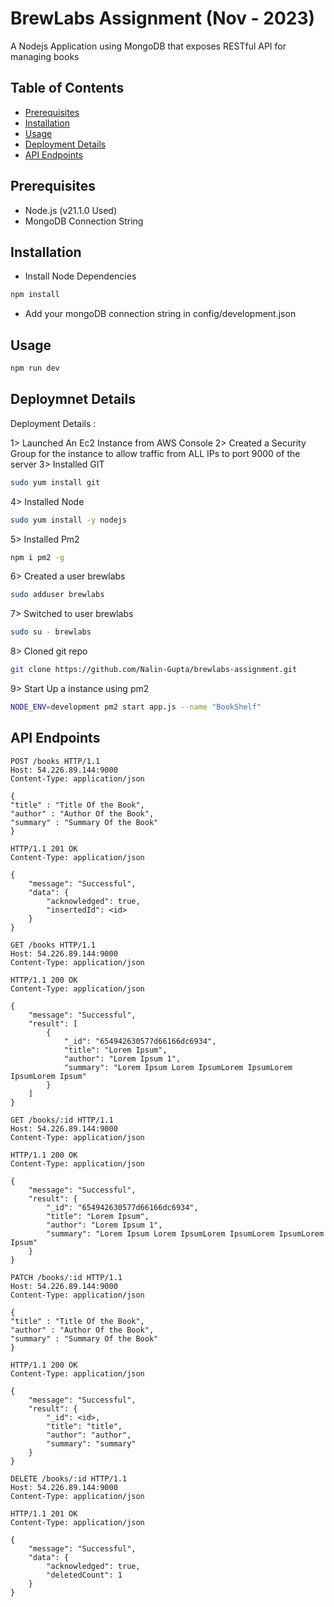 # BrewLabs Assignment (Nov - 2023)

A Nodejs Application using MongoDB that exposes RESTful API for managing books

## Table of Contents

<!-- - [Introduction](#introduction)
- [Features](#features) -->
- [Prerequisites](#prerequisites)
- [Installation](#installation)
- [Usage](#usage)
- [Deployment Details](#deployment)
- [API Endpoints](#api-endpoints)

<!-- ## Introduction

Provide an introduction to your project. Explain what your project does and why it's useful.

## Features

List the key features of your project. For example:
- Basic CRUD operations: GET, POST, PATCH, DELETE
- Get data by ID -->

## Prerequisites

- Node.js (v21.1.0 Used)
- MongoDB Connection String 

## Installation

- Install Node Dependencies 
```bash
npm install
```
- Add your mongoDB connection string in config/development.json

## Usage
```bash
npm run dev
```

## Deploymnet Details
Deployment Details :

1> Launched An Ec2 Instance from AWS Console
2> Created a Security Group for the instance to allow traffic from ALL IPs to port 9000 of the server 
3> Installed GIT 
```bash
sudo yum install git
```
4> Installed Node
```bash
sudo yum install -y nodejs
```
5> Installed Pm2 
```bash
npm i pm2 -g
```
6> Created a user brewlabs
```bash
sudo adduser brewlabs
```
7> Switched to user brewlabs
```bash
sudo su - brewlabs
```
8> Cloned git repo
```bash
git clone https://github.com/Nalin-Gupta/brewlabs-assignment.git
```
9> Start Up a instance using pm2
```bash
NODE_ENV=development pm2 start app.js --name "BookShelf"
```



## API Endpoints

```http
POST /books HTTP/1.1
Host: 54.226.89.144:9000
Content-Type: application/json

{
"title" : "Title Of the Book",
"author" : "Author Of the Book",
"summary" : "Summary Of the Book"
}
```

```http
HTTP/1.1 201 OK
Content-Type: application/json

{
    "message": "Successful",
    "data": {
        "acknowledged": true,
        "insertedId": <id>
    }
}
```

```http
GET /books HTTP/1.1
Host: 54.226.89.144:9000
Content-Type: application/json
```

```http
HTTP/1.1 200 OK
Content-Type: application/json

{
    "message": "Successful",
    "result": [
        {
            "_id": "654942630577d66166dc6934",
            "title": "Lorem Ipsum",
            "author": "Lorem Ipsum 1",
            "summary": "Lorem Ipsum Lorem IpsumLorem IpsumLorem IpsumLorem Ipsum"
        }
    ]
}
```

```http
GET /books/:id HTTP/1.1
Host: 54.226.89.144:9000
Content-Type: application/json
```

```http
HTTP/1.1 200 OK
Content-Type: application/json

{
    "message": "Successful",
    "result": {
        "_id": "654942630577d66166dc6934",
        "title": "Lorem Ipsum",
        "author": "Lorem Ipsum 1",
        "summary": "Lorem Ipsum Lorem IpsumLorem IpsumLorem IpsumLorem Ipsum"
    }
}
```

```http
PATCH /books/:id HTTP/1.1
Host: 54.226.89.144:9000
Content-Type: application/json

{
"title" : "Title Of the Book",
"author" : "Author Of the Book",
"summary" : "Summary Of the Book"
}
```

```http
HTTP/1.1 200 OK
Content-Type: application/json

{
    "message": "Successful",
    "result": {
        "_id": <id>,
        "title": "title",
        "author": "author",
        "summary": "summary"
    }
}
```

```http
DELETE /books/:id HTTP/1.1
Host: 54.226.89.144:9000
Content-Type: application/json
```

```http
HTTP/1.1 201 OK
Content-Type: application/json

{
    "message": "Successful",
    "data": {
        "acknowledged": true,
        "deletedCount": 1
    }
}
```


